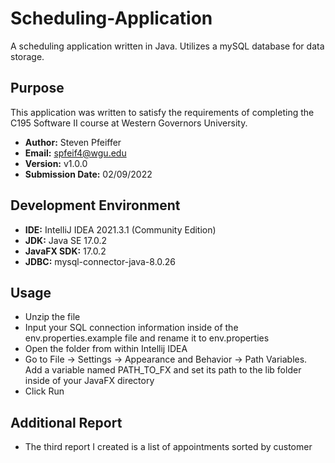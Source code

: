 # Scheduling-Application
A scheduling application written in Java. Utilizes a mySQL database for data storage.

## Purpose
This application was written to satisfy the requirements of completing the C195 Software II course at Western Governors University.
- **Author:** Steven Pfeiffer
- **Email:** spfeif4@wgu.edu
- **Version:** v1.0.0
- **Submission Date:** 02/09/2022

## Development Environment
- **IDE:** IntelliJ IDEA 2021.3.1 (Community Edition)
- **JDK:** Java SE 17.0.2
- **JavaFX SDK:** 17.0.2
- **JDBC:** mysql-connector-java-8.0.26

## Usage
- Unzip the file
- Input your SQL connection information inside of the env.properties.example file and rename it to env.properties
- Open the folder from within Intellij IDEA
- Go to File -> Settings -> Appearance and Behavior -> Path Variables. Add a variable named PATH_TO_FX and set its path to the lib folder inside of your JavaFX directory
- Click Run

## Additional Report
- The third report I created is a list of appointments sorted by customer
